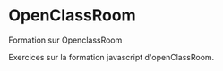 # OpenClassRoom
Formation sur OpenclassRoom

Exercices sur la formation javascript d'openClassRoom.
